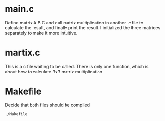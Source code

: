 # main.c
Define matrix A B C and call matrix multiplication in another .c file to calculate the result, and finally print the result. I initialized the three matrices separately to make it more intuitive.

# martix.c
This is a c file waiting to be called. There is only one function, which is about how to calculate 3x3 matrix multiplication

# Makefile
Decide that both files should be compiled
```
./Makefile
```
